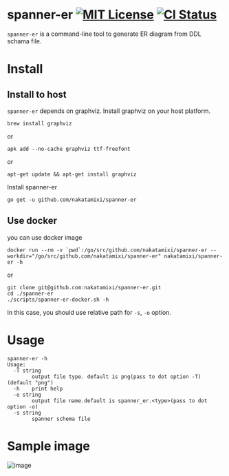 # spanner-er [![MIT License](http://img.shields.io/badge/license-MIT-blue.svg?style=flat-square)][license] [![CI Status](https://github.com/nakatamixi/spanner-er/workflows/CI/badge.svg)](https://github.com/nakatamixi/spanner-er/actions)


[license]: https://github.com/nakatamixi/spanner-er/blob/master/LICENSE

`spanner-er` is a command-line tool to generate ER diagram from DDL schama file.

# Install

## Install to host

`spanner-er` depends on graphviz.
Install graphviz on your host platform.
```
brew install graphviz
```
or
```
apk add --no-cache graphviz ttf-freefont
```
or
```
apt-get update && apt-get install graphviz
```
Install spanner-er
```
go get -u github.com/nakatamixi/spanner-er
```

## Use docker
you can use docker image
```
docker run --rm -v `pwd`:/go/src/github.com/nakatamixi/spanner-er --workdir="/go/src/github.com/nakatamixi/spanner-er" nakatamixi/spanner-er -h
```
or
```
git clone git@github.com:nakatamixi/spanner-er.git
cd ./spanner-er
./scripts/spanner-er-docker.sh -h
```
In this case, you should use relative path for `-s`, `-o` option.

# Usage
```
spanner-er -h
Usage:
  -T string
    	output file type. default is png(pass to dot option -T) (default "png")
  -h	print help
  -o string
    	output file name.default is spanner_er.<type>(pass to dot option -o)
  -s string
    	spanner schema file
```

# Sample image
![image](https://user-images.githubusercontent.com/7553415/76856135-f949ca80-6895-11ea-88c2-bee9218ee2c3.png)


